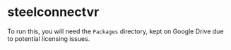 # steelconnectvr
To run this, you will need the `Packages` directory, kept on Google Drive due to potential licensing issues.
